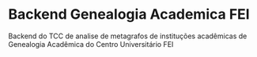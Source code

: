 # Backend Genealogia Academica FEI
 Backend do TCC de analise de metagrafos de instituções acadêmicas de Genealogia Acadêmica do Centro Universitário FEI
